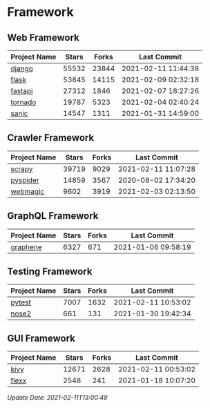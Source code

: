# Framework

## Web Framework
| Project Name | Stars | Forks | Last Commit |
| ------------ | ----- | ----- | ----------- |
| [django](https://github.com/django/django) | 55532 | 23844 | 2021-02-11 11:44:38 |
| [flask](https://github.com/pallets/flask) | 53845 | 14115 | 2021-02-09 02:32:18 |
| [fastapi](https://github.com/tiangolo/fastapi) | 27312 | 1846 | 2021-02-07 18:27:26 |
| [tornado](https://github.com/tornadoweb/tornado) | 19787 | 5323 | 2021-02-04 02:40:24 |
| [sanic](https://github.com/sanic-org/sanic) | 14547 | 1311 | 2021-01-31 14:59:00 |

## Crawler Framework
| Project Name | Stars | Forks | Last Commit |
| ------------ | ----- | ----- | ----------- |
| [scrapy](https://github.com/scrapy/scrapy) | 39719 | 9029 | 2021-02-11 11:07:28 |
| [pyspider](https://github.com/binux/pyspider) | 14859 | 3567 | 2020-08-02 17:34:20 |
| [webmagic](https://github.com/code4craft/webmagic) | 9602 | 3919 | 2021-02-03 02:13:50 |

## GraphQL Framework
| Project Name | Stars | Forks | Last Commit |
| ------------ | ----- | ----- | ----------- |
| [graphene](https://github.com/graphql-python/graphene) | 6327 | 671 | 2021-01-06 09:58:19 |

## Testing Framework
| Project Name | Stars | Forks | Last Commit |
| ------------ | ----- | ----- | ----------- |
| [pytest](https://github.com/pytest-dev/pytest) | 7007 | 1632 | 2021-02-11 10:53:02 |
| [nose2](https://github.com/nose-devs/nose2) | 661 | 131 | 2021-01-30 19:42:34 |

## GUI Framework
| Project Name | Stars | Forks | Last Commit |
| ------------ | ----- | ----- | ----------- |
| [kivy](https://github.com/kivy/kivy) | 12671 | 2628 | 2021-02-11 00:53:02 |
| [flexx](https://github.com/flexxui/flexx) | 2548 | 241 | 2021-01-18 10:07:20 |

*Update Date: 2021-02-11T13:00:49*